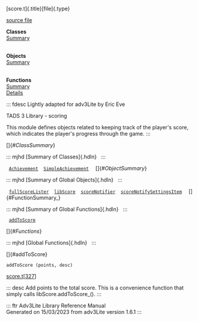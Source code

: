 [score.t]{.title}[file]{.type}

[source file](../source/score.t.html)

**Classes**\
[Summary](#_ClassSummary_)\
 

**Objects**\
[Summary](#_ObjectSummary_)\
 

**Functions**\
[Summary](#_FunctionSummary_)\
[Details](#_Functions_)

::: fdesc
Lightly adapted for adv3Lite by Eric Eve

TADS 3 Library - scoring

This module defines objects related to keeping track of the player\'s
score, which indicates the player\'s progress through the game.
:::

[]{#_ClassSummary_}

::: mjhd
[Summary of Classes]{.hdln}  
:::

` `[`Achievement`](../object/Achievement.html)`  `[`SimpleAchievement`](../object/SimpleAchievement.html)`  `
[]{#_ObjectSummary_}

::: mjhd
[Summary of Global Objects]{.hdln}  
:::

` `[`fullScoreLister`](../object/fullScoreLister.html)`  `[`libScore`](../object/libScore.html)`  `[`scoreNotifier`](../object/scoreNotifier.html)`  `[`scoreNotifySettingsItem`](../object/scoreNotifySettingsItem.html)`  `
[]{#FunctionSummary_}

::: mjhd
[Summary of Global Functions]{.hdln}  
:::

` `[`addToScore`](#addToScore)`  `

[]{#_Functions_}

::: mjhd
[Global Functions]{.hdln}  
:::

[]{#addToScore}

`addToScore (points, desc)`

[score.t](../file/score.t.html)\[[327](../source/score.t.html#327)\]

::: desc
Add points to the total score. This is a convenience function that
simply calls libScore.addToScore\_().
:::

::: ftr
Adv3Lite Library Reference Manual\
Generated on 15/03/2023 from adv3Lite version 1.6.1
:::
